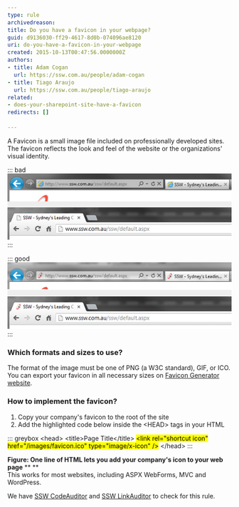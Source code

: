 ```yaml
---
type: rule
archivedreason: 
title: Do you have a favicon in your webpage?
guid: d9136030-ff29-4617-8d0b-074096ae8120
uri: do-you-have-a-favicon-in-your-webpage
created: 2015-10-13T00:47:56.0000000Z
authors:
- title: Adam Cogan
  url: https://ssw.com.au/people/adam-cogan
- title: Tiago Araujo
  url: https://ssw.com.au/people/tiago-araujo
related:
- does-your-sharepoint-site-have-a-favicon
redirects: []

---
```


A Favicon is a small image file included on professionally developed sites. The favicon reflects the look and feel of the website or the organizations' visual identity.

<!--endintro-->

::: bad  
![Figure: Bad Example - When you don't add a favicon the user sees a generic icon](favicon-bad.jpg)  
:::  

::: good  
![Figure: Good Example - Using the favicon gives your website professional look and feel](favicon-good.jpg)  
:::  

### Which formats and sizes to use?

The format of the image must be one of PNG (a W3C standard), GIF, or ICO. You can export your favicon in all necessary sizes on [Favicon Generator website](https://realfavicongenerator.net/).

### How to implement the favicon?

1. Copy your company's favicon to the root of the site
2. Add the highlighted code below inside the &lt;HEAD&gt; tags in your HTML



::: greybox
&lt;head&gt;
			 &lt;title&gt;Page Title&lt;/title&gt;
<mark>&lt;link rel="shortcut icon" href="/images/favicon.ico" type="image/x-icon" /&gt;</mark>
			 &lt;/head&gt;
:::

**Figure: One line of HTML lets you add your company's icon to your web page** 
**
**  
This works for most websites, including ASPX WebForms, MVC and WordPress.

We have        [SSW CodeAuditor](https://www.ssw.com.au/ssw/CodeAuditor/) and        [SSW LinkAuditor](https://www.ssw.com.au/ssw/LinkAuditor/) to check for this rule.
